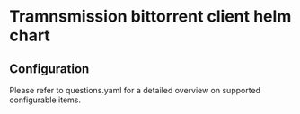# Tramnsmission bittorrent client helm chart

## Configuration

Please refer to questions.yaml for a detailed overview on supported configurable items.